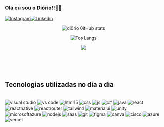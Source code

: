 ### Olá eu sou o Diório!!🤗🤗

[![Instagram](https://img.shields.io/badge/Instagram-E4405F?style=for-the-badge&logo=instagram&logoColor=white)](https://www.instagram.com/di0riocaua/)[![Linkedin](https://img.shields.io/badge/LinkedIn-0077B5?style=for-the-badge&logo=linkedin&logoColor=white)](https://www.linkedin.com/in/cau%C3%A3-di%C3%B3rio-245013296/)
<!--
 <a href="https://github.com/di0rio">
  <img align="center" height="180rem" src="https://github-readme-stats.vercel.app/api?username=di0rio&show_icons=true&theme=dracula">
</a>

<a href="https://github.com/di0rio">
  <img align="center" height="180rem" src="https://github-readme-stats.vercel.app/api/top-langs/?username=di0rio&layout=compact&theme=dracula">
</a> -->



<div  align="center" style="margin-bottom:100px">

![di0rio GitHub stats](https://github-readme-stats.vercel.app/api?username=di0rio&show_icons=true&theme=dracula)

![Top Langs](https://github-readme-stats.vercel.app/api/top-langs/?username=di0rio&layout=compact&langs_count=6&theme=dracula)


<!--![WEEK](https://github-readme-streak-stats.herokuapp.com?user=di0rio&theme=dracula&layout=weekly)-->

![](https://github-readme-stats-git-main-di0rio.vercel.app/api/top-langs/?username=di0rio&show_icons=true&theme=dracula&layout=compact)

 </div>

## Tecnologias utilizadas no dia a dia

<div style="display: inline_block"> <br/>

<img align="center" alt="visual studio" src="https://img.shields.io/badge/Visual%20Studio-5C2D91.svg?style=for-the-badge&logo=visual-studio&logoColor=white">

<img align="center" alt="vs code" src="https://img.shields.io/badge/Visual%20Studio%20Code-0078d7.svg?style=for-the-badge&logo=visual-studio-code&logoColor=white">

<img align="center" alt="html15" src="https://img.shields.io/badge/HTML5-E34F26?style=for-the-badge&logo=html5&logoColor=white">

<img align="center" alt="css" src="https://img.shields.io/badge/CSS3-1572B6?style=for-the-badge&logo=css3&logoColor=white">

<img align="center" alt="js" src="https://img.shields.io/badge/JavaScript-F7DF1E?style=for-the-badge&logo=javascript&logoColor=black">

<img align="center" alt="c#" src="https://img.shields.io/badge/c%23-%23239120.svg?style=for-the-badge&logo=csharp&logoColor=white">

<img align="center" alt="java" src="https://img.shields.io/badge/Java-%23007396.svg?style=for-the-badge&logo=java&logoColor=white">

<img align="center" alt="react" src="https://img.shields.io/badge/React-20232A?style=for-the-badge&logo=react&logoColor=61DAFB">

<img align="center" alt="reactnative" src="https://img.shields.io/badge/React_Native-20232A?style=for-the-badge&logo=react&logoColor=61DAFB">

<img align="center" alt="reactrouter" src="https://img.shields.io/badge/React_Router-CA4245?style=for-the-badge&logo=react-router&logoColor=white">

<img align="center" alt="tailwind" src="https://img.shields.io/badge/Tailwind_CSS-38B2AC?style=for-the-badge&logo=tailwind-css&logoColor=white">

<img align="center" alt="materialui" src="https://img.shields.io/badge/Material--UI-0081CB?style=for-the-badge&logo=material-ui&logoColor=white">

<img align="center" alt="unity" src="https://img.shields.io/badge/Unity-100000?style=for-the-badge&logo=unity&logoColor=white">

<img align="center" alt="microsoftazure" src="https://img.shields.io/badge/Microsoft_Azure-0089D6?style=for-the-badge&logo=microsoft-azure&logoColor=white">

<img align="center" alt="nodejs" src="https://img.shields.io/badge/Node.js-43853D?style=for-the-badge&logo=node.js&logoColor=white">

<img align="center" alt="saas" src="https://img.shields.io/badge/Sass-CC6699?style=for-the-badge&logo=sass&logoColor=white">

<img align="center" alt="git" src="https://img.shields.io/badge/GIT-E44C30?style=for-the-badge&logo=git&logoColor=white">

<img align="center" alt="figma" src="https://img.shields.io/badge/figma-%23F24E1E.svg?style=for-the-badge&logo=figma&logoColor=white">

<img align="center" alt="canva" src="https://img.shields.io/badge/Canva-%2300C4CC.svg?style=for-the-badge&logo=Canva&logoColor=white">

<img align="center" alt="cisco" src="https://img.shields.io/badge/cisco-%23049fd9.svg?style=for-the-badge&logo=cisco&logoColor=black">

<img align="center" alt="azure" src="https://img.shields.io/badge/azure-%230072C6.svg?style=for-the-badge&logo=microsoftazure&logoColor=whitee">

<img align="center" alt="vercel" src="https://img.shields.io/badge/vercel-%23000000.svg?style=for-the-badge&logo=vercel&logoColor=white">

</div>

